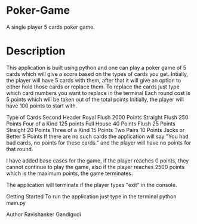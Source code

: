 # Poker-Game
A single player 5 cards poker game.

# Description
This application is built using python and one can play a poker game of 5 cards which will give a score based on the types of cards you get. Intially, the player will have 5 cards with them, after that it will give an option to either hold those cards or replace them. To replace the cards just type which card numbers you want to replace in the terminal Each round cost is 5 points which will be taken out of the total points Initially, the player will have 100 points to start with.

Type of Cards	Second Header
Royal Flush	2000 Points
Straight Flush	250 Points
Four of a Kind	125 points
Full House	40 Points
Flush	25 Points
Straight	20 Points
Three of a Kind	15 Points
Two Pairs	10 Points
Jacks or Better	5 Points
If there are no such cards the application will say "You had bad cards, no points for these cards." and the player will have no points for that round.

I have added base cases for the game, if the player reaches 0 points, they cannot continue to play the game, also if the player reaches 2500 points which is the maximum points, the game terminates.

The application will terminate if the player types "exit" in the console.

Getting Started
To run the application just type in the terminal python main.py

Author
Ravishanker Gandigudi

